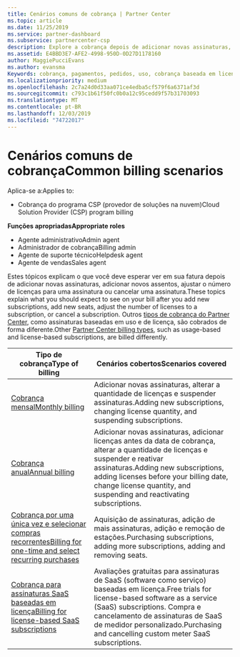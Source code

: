 ```yaml
---
title: Cenários comuns de cobrança | Partner Center
ms.topic: article
ms.date: 11/25/2019
ms.service: partner-dashboard
ms.subservice: partnercenter-csp
description: Explore a cobrança depois de adicionar novas assinaturas, ajustar a quantidade de licenças ou cancelar uma assinatura. Veja como as assinaturas baseadas em uso e licença são diferentes.
ms.assetid: E4BBD3E7-AFE2-4998-950D-0D27D1178160
author: MaggiePucciEvans
ms.author: evansma
Keywords: cobrança, pagamentos, pedidos, uso, cobrança baseada em licença, data de aniversário, termo, cancelamento, renovação, fórmula de preço, arquivo de reconciliação, arquivo reconhecimento
ms.localizationpriority: medium
ms.openlocfilehash: 2c7a24d0d33aa071ce4edba5cf579f6a6371af3d
ms.sourcegitcommit: c793c1b61f50fc0b0a12c95cedd9f57b31703093
ms.translationtype: MT
ms.contentlocale: pt-BR
ms.lasthandoff: 12/03/2019
ms.locfileid: "74722017"
---
```

# <a name="common-billing-scenarios"></a><span data-ttu-id="646d7-105">Cenários comuns de cobrança</span><span class="sxs-lookup"><span data-stu-id="646d7-105">Common billing scenarios</span></span>

<span data-ttu-id="646d7-106">Aplica-se a:</span><span class="sxs-lookup"><span data-stu-id="646d7-106">Applies to:</span></span>

- <span data-ttu-id="646d7-107">Cobrança do programa CSP (provedor de soluções na nuvem)</span><span class="sxs-lookup"><span data-stu-id="646d7-107">Cloud Solution Provider (CSP) program billing</span></span>

<span data-ttu-id="646d7-108">**Funções apropriadas**</span><span class="sxs-lookup"><span data-stu-id="646d7-108">**Appropriate roles**</span></span>

- <span data-ttu-id="646d7-109">Agente administrativo</span><span class="sxs-lookup"><span data-stu-id="646d7-109">Admin agent</span></span>
- <span data-ttu-id="646d7-110">Administrador de cobrança</span><span class="sxs-lookup"><span data-stu-id="646d7-110">Billing admin</span></span>
- <span data-ttu-id="646d7-111">Agente de suporte técnico</span><span class="sxs-lookup"><span data-stu-id="646d7-111">Helpdesk agent</span></span>
- <span data-ttu-id="646d7-112">Agente de vendas</span><span class="sxs-lookup"><span data-stu-id="646d7-112">Sales agent</span></span>

<span data-ttu-id="646d7-113">Estes tópicos explicam o que você deve esperar ver em sua fatura depois de adicionar novas assinaturas, adicionar novos assentos, ajustar o número de licenças para uma assinatura ou cancelar uma assinatura.</span><span class="sxs-lookup"><span data-stu-id="646d7-113">These topics explain what you should expect to see on your bill after you add new subscriptions, add new seats, adjust the number of licenses to a subscription, or cancel a subscription.</span></span> <span data-ttu-id="646d7-114">Outros [tipos de cobrança do Partner Center](billing-different-types.md), como assinaturas baseadas em uso e de licença, são cobrados de forma diferente.</span><span class="sxs-lookup"><span data-stu-id="646d7-114">Other [Partner Center billing types](billing-different-types.md), such as usage-based and license-based subscriptions, are billed differently.</span></span>

| <span data-ttu-id="646d7-115">Tipo de cobrança</span><span class="sxs-lookup"><span data-stu-id="646d7-115">Type of billing</span></span> | <span data-ttu-id="646d7-116">Cenários cobertos</span><span class="sxs-lookup"><span data-stu-id="646d7-116">Scenarios covered</span></span> |
| --------------- | ----------------- |
| [<span data-ttu-id="646d7-117">Cobrança mensal</span><span class="sxs-lookup"><span data-stu-id="646d7-117">Monthly billing</span></span>](common-billing-scenarios-monthly.md) | <span data-ttu-id="646d7-118">Adicionar novas assinaturas, alterar a quantidade de licenças e suspender assinaturas.</span><span class="sxs-lookup"><span data-stu-id="646d7-118">Adding new subscriptions, changing license quantity, and suspending subscriptions.</span></span> |
| [<span data-ttu-id="646d7-119">Cobrança anual</span><span class="sxs-lookup"><span data-stu-id="646d7-119">Annual billing</span></span>](common-billing-scenarios-annual.md) | <span data-ttu-id="646d7-120">Adicionar novas assinaturas, adicionar licenças antes da data de cobrança, alterar a quantidade de licenças e suspender e reativar assinaturas.</span><span class="sxs-lookup"><span data-stu-id="646d7-120">Adding new subscriptions, adding licenses before your billing date, change license quantity, and suspending and reactivating subscriptions.</span></span> |
| [<span data-ttu-id="646d7-121">Cobrança por uma única vez e selecionar compras recorrentes</span><span class="sxs-lookup"><span data-stu-id="646d7-121">Billing for one-time and select recurring purchases</span></span>](common-billing-scenarios-onetime-recurring.md) | <span data-ttu-id="646d7-122">Aquisição de assinaturas, adição de mais assinaturas, adição e remoção de estações.</span><span class="sxs-lookup"><span data-stu-id="646d7-122">Purchasing subscriptions, adding more subscriptions, adding and removing seats.</span></span> |
| [<span data-ttu-id="646d7-123">Cobrança para assinaturas SaaS baseadas em licença</span><span class="sxs-lookup"><span data-stu-id="646d7-123">Billing for license-based SaaS subscriptions</span></span>](common-billing-scenarios-saas.md) | <span data-ttu-id="646d7-124">Avaliações gratuitas para assinaturas de SaaS (software como serviço) baseadas em licença.</span><span class="sxs-lookup"><span data-stu-id="646d7-124">Free trials for license-based software as a service (SaaS) subscriptions.</span></span> <span data-ttu-id="646d7-125">Compra e cancelamento de assinaturas de SaaS de medidor personalizado.</span><span class="sxs-lookup"><span data-stu-id="646d7-125">Purchasing and cancelling custom meter SaaS subscriptions.</span></span> |
